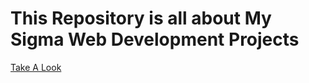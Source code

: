 # This Repository is all about My Sigma Web Development Projects

[Take A Look](https://aashishkrpd.github.io/Sigma-Web-Development-Projects/)


